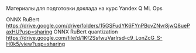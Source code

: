 Материалы для подготовки доклада на курс Yandex Q ML Ops

ONNX RuBert https://drive.google.com/drive/folders/15GSFudYK6FYnPBcvZNvr8jwQ8uePaxHU?usp=sharing
ONNX RuBert quantization https://drive.google.com/file/d/1Kf2SsfwuVarIrsd-c9_LonZcG_S-H0k5/view?usp=sharing
